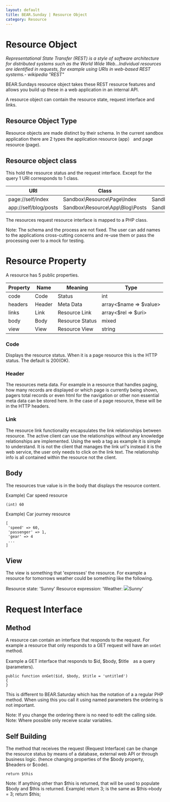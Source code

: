 ```yaml
---
layout: default
title: BEAR.Sunday | Resource Object
category: Resource
--- 
```


# Resource Object 

 _Representational State Transfer (REST) is a style of software architecture for distributed systems such as the World Wide Web...Individual resources are identified in requests, for example using URIs in web-based REST systems.- wikipedia "REST"_

BEAR.Sundays resource object takes these REST resource features and allows you build up these in a web application in an internal API.

A resource object can contain the resource state, request interface and links.

## Resource Object Type 

Resource objects are made distinct by their schema. In the current sandbox application there are 2 types the application resource (app） and page resource (page).

## Resource object class 

This hold the resource status and the request interface. Except for the query 1 URI corresponds to 1 class.

| URI | Class | File |
|-----|-------|------|
| page://self/index | Sandbox\Resource\Page\Index |Sandbox/Resource/Page/Index.php |
| app://self/blog/posts | Sandbox\Resource\App\Blog\Posts | Sandbox/Resource/App/Blog/Posts.php |

The resources request resource interface is mapped to a PHP class.

  Note: The schema and the process are not fixed. The user can add names to the applications cross-cutting concerns and re-use them or pass the processing over to a mock for testing.

# Resource Property 
A resource has 5 public properties.

| Property | Name | Meaning　| Type |
|----------|------|----------|------|
| code | Code　| Status | int |
| headers  | Header | Meta Data | array<$name => $value> |
| links | Link | Resource Link | array<$rel => $uri>  |
| body | Body | Resource Status | mixed |
| view | View | Resource View | string|

### Code 
Displays the resource status. When it is a page resource this is the HTTP status. The default is 200(OK). 

### Header 
The resources meta data. For example in a resource that handles paging, how many records are displayed or which page is currently being shown, pagers total records or even html for the navigation or other non essential meta data can be stored here. In the case of a page resource, these will be in the HTTP headers.

### Link 
The resource link functionality encapsulates the link relationships between resource. The active client can use the relationships without any knowledge relationships are implemented. Using the web a tag as example it is simple to understand. It is not the client that manages the link url's instead it is the web service, the user only needs to click on the link text. The relationship info is all contained within the resource not the client.

## Body 
The resources true value is in the body that displays the resource content.

Example) Car speed resource
```
(int) 60
```

Example) Car journey resource
```
[
 'speed' => 60,
 'passenger' => 1,
 'gear' => 4
 ...
]
```

## View 
The view is something that 'expresses' the resource. For example a resource for tomorrows weather could be something like the following.

Resource state: 'Sunny'
Resource expression: 'Weather: <img src="sky.gif">Sunny'

# Request Interface 

## Method 
A resource can contain an interface that responds to the request. For example a resource that only responds to a GET request will have an `onGet` method.

Example  a GET interface that responds to $id, $body, $title　as a query (parameters).
```
public function onGet($id, $body, $title = 'untitled') 
{
}
```

This is different to BEAR.Saturday which has the notation of a a regular PHP method. When using this you call it using named parameters the ordering is not important.

 Note: If you change the ordering there is no need to edit the calling side.
 Note: Where possible only receive scalar variables.
 

## Self Building 

The method that receives the request (Request Interface) can be change the resource status by means of a database, external web API or through business logic. (hence changing properties of the $body property, $headers or $code).
```
return $this
```

 Note: If anything other than $this is returned, that will be used to populate $body and $this is returned.
 Example) return 3; is the same as $this->body = 3; return $this;